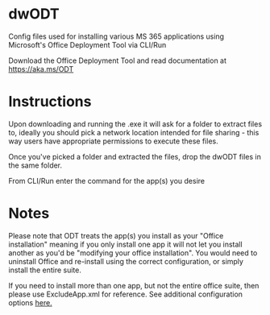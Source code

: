 # dwODT
Config files used for installing various MS 365 applications using Microsoft's Office Deployment Tool via CLI/Run

Download the Office Deployment Tool and read documentation at https://aka.ms/ODT

# Instructions
Upon downloading and running the .exe it will ask for a folder to extract files to, ideally you should pick a network location intended for file sharing - this way users have appropriate permissions to execute these files.

Once you've picked a folder and extracted the files, drop the dwODT files in the same folder.

From CLI/Run enter the command for the app(s) you desire

# Notes
Please note that ODT treats the app(s) you install as your "Office installation" meaning if you only install one app it will not let you install another as you'd be "modifying your office installation". You would need to uninstall Office and re-install using the correct configuration, or simply install the entire suite.

If you need to install more than one app, but not the entire office suite, then please use ExcludeApp.xml for reference. See additional configuration options [here.](https://docs.microsoft.com/en-us/deployoffice/office-deployment-tool-configuration-options)
